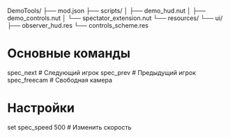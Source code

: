 DemoTools/
├── mod.json
├── scripts/
│   ├── demo_hud.nut
│   ├── demo_controls.nut
│   └── spectator_extension.nut
└── resources/
    └── ui/
        ├── observer_hud.res
        └── controls_scheme.res



# Основные команды
   spec_next       # Следующий игрок
   spec_prev       # Предыдущий игрок
   spec_freecam    # Свободная камера
   
   # Настройки
   set spec_speed 500  # Изменить скорость
